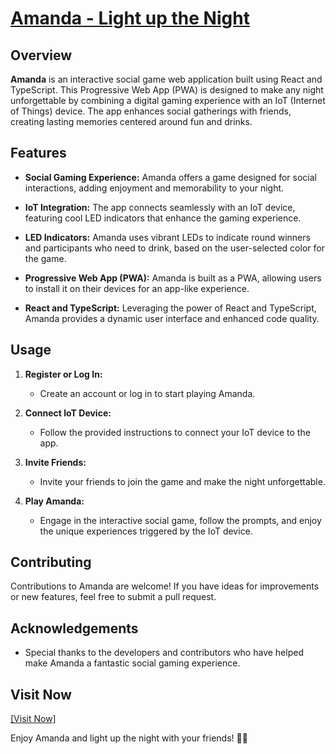# [Amanda - Light up the Night](https://amanda-pwa.vercel.app/)

## Overview

**Amanda** is an interactive social game web application built using React and TypeScript. This Progressive Web App (PWA) is designed to make any night unforgettable by combining a digital gaming experience with an IoT (Internet of Things) device. The app enhances social gatherings with friends, creating lasting memories centered around fun and drinks.

## Features

- **Social Gaming Experience:** Amanda offers a game designed for social interactions, adding enjoyment and memorability to your night.

- **IoT Integration:** The app connects seamlessly with an IoT device, featuring cool LED indicators that enhance the gaming experience.

- **LED Indicators:** Amanda uses vibrant LEDs to indicate round winners and participants who need to drink, based on the user-selected color for the game.

- **Progressive Web App (PWA):** Amanda is built as a PWA, allowing users to install it on their devices for an app-like experience.

- **React and TypeScript:** Leveraging the power of React and TypeScript, Amanda provides a dynamic user interface and enhanced code quality.

## Usage

1. **Register or Log In:**

   - Create an account or log in to start playing Amanda.

2. **Connect IoT Device:**

   - Follow the provided instructions to connect your IoT device to the app.

3. **Invite Friends:**

   - Invite your friends to join the game and make the night unforgettable.

4. **Play Amanda:**
   - Engage in the interactive social game, follow the prompts, and enjoy the unique experiences triggered by the IoT device.

## Contributing

Contributions to Amanda are welcome! If you have ideas for improvements or new features, feel free to submit a pull request.

## Acknowledgements

- Special thanks to the developers and contributors who have helped make Amanda a fantastic social gaming experience.

## Visit Now

[[Visit Now]](https://amanda-pwa.vercel.app/)

Enjoy Amanda and light up the night with your friends! 🌟🎉
